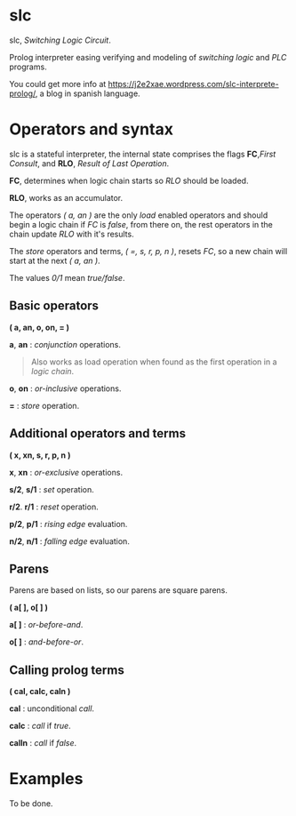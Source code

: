 # slc
slc, *Switching Logic Circuit*.

Prolog interpreter easing verifying and modeling of *switching logic* and *PLC* programs.


You could get more info at https://j2e2xae.wordpress.com/slc-interprete-prolog/, a blog in spanish language.

# Operators and syntax
slc is a stateful interpreter, the internal state comprises the flags **FC**,*First Consult*, and **RLO**, *Result of Last Operation*.

**FC**, determines when logic chain starts so *RLO* should be loaded.

**RLO**, works as an accumulator.

The operators *( a, an )* are the only *load* enabled operators and should begin a logic chain if *FC* is *false*, from there on, the rest operators in the chain update *RLO* with it's results.

The *store* operators and terms, *( =, s, r, p, n )*, resets *FC*, so a new chain will start at the next *( a, an )*.

The values *0/1* mean *true/false*. 

## Basic operators
**( a, an, o, on, = )**

**a**, **an** : *conjunction* operations.
>Also works as load operation when found as the first operation in a *logic chain*.

**o**, **on** : *or-inclusive* operations.

**=** : *store* operation.


## Additional operators and terms
**( x, xn, s, r, p, n )**

**x**, **xn** : *or-exclusive* operations.


**s/2**, **s/1** : *set* operation.

**r/2**. **r/1** : *reset* operation.


**p/2**, **p/1** : *rising edge* evaluation.

**n/2**, **n/1** : *falling edge* evaluation.


## Parens
Parens are based on lists, so our parens are square parens.

**( a[ ], o[ ] )**

**a[ ]** : *or-before-and*.

**o[ ]** : *and-before-or*.


## Calling prolog terms
**( cal, calc, caln )**

**cal** : unconditional *call*.

**calc** : *call* if *true*.

**calln** : *call* if *false*.

# Examples
To be done.
